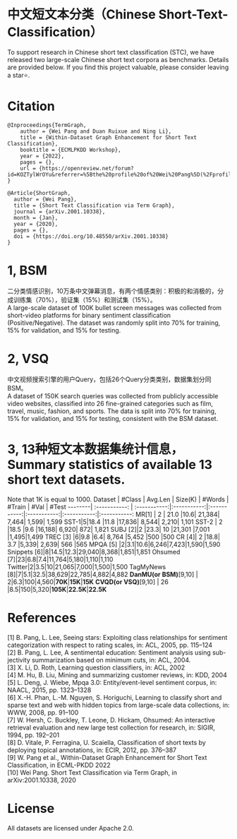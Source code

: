 # 中文短文本分类（Chinese Short-Text-Classification）

To support research in Chinese short text classification (STC), we have released two large-scale Chinese short text corpora as benchmarks. Details are provided below. If you find this project valuable, please consider leaving a star⭐.

# Citation
```
@Inproceedings{TermGraph,
    author = {Wei Pang and Duan Ruixue and Ning Li},
    title = {Within-Dataset Graph Enhancement for Short Text Classification},
    booktitle = {ECMLPKDD Workshop},
    year = {2022},
    pages = {},
    url = {https://openreview.net/forum?id=KOZTylWrOYu&referrer=%5Bthe%20profile%20of%20Wei%20Pang%5D(%2Fprofile%3Fid%3D~Wei_Pang4)},
}

@Article{ShortGraph,
  author = {Wei Pang},
  title = {Short Text Classification via Term Graph},
  journal = {arXiv.2001.10338},
  month = {Jan},
  year = {2020},
  pages = {},
  doi = {https://doi.org/10.48550/arXiv.2001.10338}
}
```

# 1, BSM
二分类情感识别，10万条中文弹幕消息，有两个情感类别：积极的和消极的，分成训练集（70%），验证集（15%）和测试集（15%）。<br>
A large-scale dataset of 100K bullet screen messages was collected from short-video platforms for binary sentiment classification (Positive/Negative). The dataset was randomly split into 70% for training, 15% for validation, and 15% for testing.

# 2, VSQ
中文视频搜索引擎的用户Query，包括26个Query分类类别，数据集划分同BSM。<br>
A dataset of 150K search queries was collected from publicly accessible video websites, classified into 26 fine-grained categories such as film, travel, music, fashion, and sports. The data is split into 70% for training, 15% for validation, and 15% for testing, consistent with the BSM dataset.

# 3, 13种短文本数据集统计信息，Summary statistics of available 13 short text datasets.
Note that 1K is equal to 1000.
 Dataset | \#Class  | Avg.Len | Size(K) | \#Words | \#Train | \#Val | \#Test
 --------| :-----------:  | :-----------:|:-----------:|:-----------:|:-----------:|:-----------:|:-----------:
 MR[1] | 2 | 21.0  |10.6| 21,384| 7,464| 1,599| 1,599
 SST-1|5|18.4   |11.8 |17,836| 8,544| 2,210| 1,101
 SST-2 | 2 |18.5 |9.6 |16,188| 6,920| 872| 1,821
 SUBJ [2]|2 |23.3| 10 |21,301 |7,001 |1,495|1,499
 TREC [3] |6|9.8 |6.4| 8,764 |5,452 |500 |500
 CR [4]| 2 |18.8| 3.7 |5,339| 2,639| 566 |565
 MPQA [5] |2|3.1|10.6|6,246|7,423|1,590|1,590
 Snippets [6]|8|14.5|12.3|29,040|8,368|1,851|1,851
 Ohsumed [7]|23|6.8|7.4|11,764|5,180|1,110|1,110
 Twitter|2|3.5|10|21,065|7,000|1,500|1,500
 TagMyNews [8]|7|5.1|32.5|38,629|22,785|4,882|4,882
 <b>DanMU(or BSM)</b>[9,10] | 2|6.3|100|4,560|<b>70K</b>|<b>15K</b>|<b>15K</b>
 <b>CVQD(or VSQ)</b>[9,10] | 26 |8.5|150|5,320|<b>105K</b>|<b>22.5K</b>|<b>22.5K</b>

# References
[1] B. Pang, L. Lee, Seeing stars: Exploiting class relationships for sentiment categorization with respect to rating scales, in: ACL, 2005, pp. 115–124<br>
[2] B. Pang, L. Lee, A sentimental education: Sentiment analysis using sub- jectivity summarization based on minimum cuts, in: ACL, 2004.<br>
[3] X. Li, D. Roth, Learning question classifiers, in: ACL, 2002 <br>
[4] M. Hu, B. Liu, Mining and summarizing customer reviews, in: KDD, 2004<br>
[5] L. Deng, J. Wiebe, Mpqa 3.0: Entity/event-level sentiment corpus, in: NAACL, 2015, pp. 1323–1328<br>
[6] X.-H. Phan, L.-M. Nguyen, S. Horiguchi, Learning to classify short and sparse text and web with hidden topics from large-scale data collections, in: WWW, 2008, pp. 91–100 <br>
[7] W. Hersh, C. Buckley, T. Leone, D. Hickam, Ohsumed: An interactive retrieval evaluation and new large test collection for research, in: SIGIR, 1994, pp. 192–201<br>
[8] D. Vitale, P. Ferragina, U. Scaiella, Classification of short texts by deploying topical annotations, in: ECIR, 2012, pp. 376–387<br>
[9] W. Pang et al., Within-Dataset Graph Enhancement for Short Text Classification, in ECML-PKDD 2022<br>
[10] Wei Pang. Short Text Classification via Term Graph, in arXiv:2001.10338, 2020<br>

# License
All datasets are licensed under Apache 2.0.


